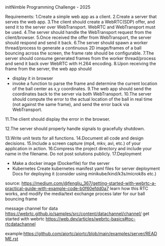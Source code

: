 initNimble Programming Challenge - 2025

Requirements:
1.Create a simple web app as a client.
2.Create a server that serves the web app.
3.The client should create a WebRTC(SDP) offer, and send it to the server over WebTransport. WebRTC and WebTransport must be used.
4.The server should handle the WebTransport request from the client/browser.
5.Once received the offer from WebTransport, the server should respond and send it back.
6.The server should spawn a worker thread/process to generate a continuous 2D image/frames of a ball bouncing across the screen, the frame rate should be configurable.
7.The server should consume generated frames from the worker thread/process and send it back over WebRTC with H.264 encoding.
8.Upon receiving the frame from the server, the web app should 
- display it in browser
- invoke a function to parse the frame and determine the current location of the ball center as x,y coordinates.
9.The web app should send the coordinates back to the server via both WebTransport.
10.The server should compute the error to the actual location of the ball in real time (not against the same frame), and send the error back via WebTransport.

11.The client should display the error in the browser.

12.The server should properly handle signals to gracefully shutdown.

13.Write unit tests for all functions.
14.Document all code and design decisions.
15.Include a screen capture (mp4, mkv, avi, etc.) of your application in action.
16.Compress the project directory and include your name in the filename. Do not post solutions publicly.
17.Deployment
- Make a docker image (Dockerfile) for the server
- Kubernetes
    Create kubernetes manifest yaml files for server deployment
    Docs for deploying it (consider using minikube/kind/k3s/microk8s etc.)





source: https://medium.com/@fengliu_367/getting-started-with-webrtc-a-practical-guide-with-example-code-b0f60efdd0a7
learn how this RTC works, and modify the media/text exchange process later for our ball bouncing frame

message channel for data
https://webrtc.github.io/samples/src/content/datachannel/channel/
get started with webrtc
https://web.dev/articles/webrtc-basics#toc-rtcdatachannel

example:https://github.com/aiortc/aiortc/blob/main/examples/server/README.rst